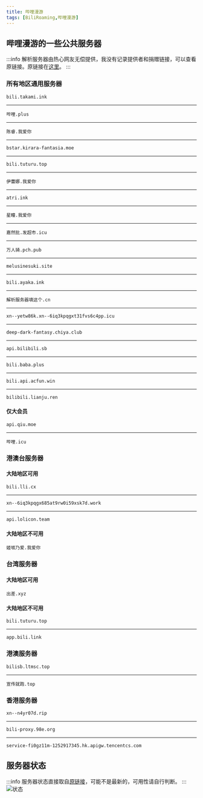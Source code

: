 ```yaml
---
title: 哔哩漫游
tags: [BiliRoaming,哔哩漫游]
---
```


## 哔哩漫游的一些公共服务器
:::info
解析服务器由热心网友无偿提供，我没有记录提供者和捐赠链接，可以查看原链接。原链接在[这里](https://github.com/yujincheng08/BiliRoaming/wiki/%E5%85%AC%E5%85%B1%E8%A7%A3%E6%9E%90%E6%9C%8D%E5%8A%A1%E5%99%A8)。
:::
### 所有地区通用服务器
	bili.takami.ink
---
	哔哩.plus
---
	陈睿.我爱你
---
	bstar.kirara-fantasia.moe
---
	bili.tuturu.top
---
	伊蕾娜.我爱你
---
	atri.ink
---
	星瞳.我爱你
---
	嘉然批.发超市.icu
---
	万人骑.pch.pub
---
	melusinesuki.site
---
	bili.ayaka.ink
---
	解析服务器填这个.cn
---
	xn--yetw86k.xn--6iq3kpqgxt31fvs6c4pp.icu
---
	deep-dark-fantasy.chiya.club
---
	api.bilibili.sb
---
	bili.baba.plus
---
	bili.api.acfun.win
---
	bilibili.lianju.ren
	
#### 仅大会员
	api.qiu.moe
---
	哔哩.icu
	
### 港澳台服务器
#### 大陆地区可用
	bili.lli.cx
---
	xn--6iq3kpqgx685at9rw0i59xsk7d.work
---
	api.lolicon.team
#### 大陆地区不可用
	姬坂乃爱.我爱你
	
### 台湾服务器
#### 大陆地区可用
	出差.xyz
#### 大陆地区不可用
	bili.tuturu.top
---
	app.bili.link
### 港澳服务器
	bilisb.ltmsc.top
---
	宣传就跑.top
### 香港服务器
	xn--n4yr07d.rip
---
	bili-proxy.98e.org
--- 
	service-fi0gz11m-1252917345.hk.apigw.tencentcs.com
## 服务器状态
:::info
服务器状态直接取自[原链接](https://github.com/yujincheng08/BiliRoaming/wiki/%E5%85%AC%E5%85%B1%E8%A7%A3%E6%9E%90%E6%9C%8D%E5%8A%A1%E5%99%A8)，可能不是最新的，可用性请自行判断。
:::
![状态](https://camo.githubusercontent.com/18d8c9c462954c76db1bcdf59b07027d8a2adf8112c422325b905de4178e1a7c/68747470733a2f2f69302e726177732e6465762f7370656564746573742e706e67)